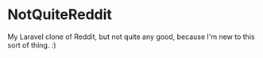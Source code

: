 # NotQuiteReddit
My Laravel clone of Reddit, but not quite any good, because I'm new to this sort of thing.  :)
